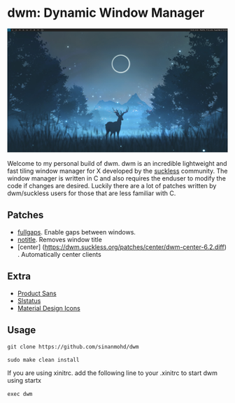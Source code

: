 # dwm: Dynamic Window Manager

![Screenshot](preview/screenshot.png)

Welcome to my personal build of dwm. dwm is an incredible lightweight and fast tiling window manager for X developed by the [suckless](https://suckless.org/) community. The window manager is written in C and also requires the enduser to modify the code if changes are desired. Luckily there are a lot of patches written by dwm/suckless users for those that are less familiar with C.

## Patches

- [fullgaps](https://dwm.suckless.org/patches/fullgaps/dwm-fullgaps-20200508-7b77734.diff). Enable gaps between windows.
- [notitle](https://dwm.suckless.org/patches/notitle/dwm-notitle-6.2.diff). Removes window title
- [center] (https://dwm.suckless.org/patches/center/dwm-center-6.2.diff) . Automatically center clients

## Extra

- [Product Sans](https://github.com/sinanmohd/dot/tree/master/font/google-sans)
- [Slstatus](https://github.com/sinanmohd/dot/tree/master/slstatus)
- [Material Design Icons](https://aur.archlinux.org/packages/ttf-material-design-icons-git/)

## Usage

```
git clone https://github.com/sinanmohd/dwm
```

```
sudo make clean install
```

If you are using xinitrc. add the following line to your .xinitrc to start dwm using startx

```
exec dwm
```
